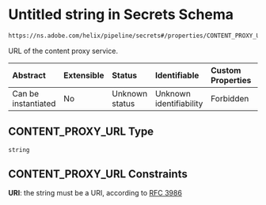 # Untitled string in Secrets Schema

```txt
https://ns.adobe.com/helix/pipeline/secrets#/properties/CONTENT_PROXY_URL
```

URL of the content proxy service.

| Abstract            | Extensible | Status         | Identifiable            | Custom Properties | Additional Properties | Access Restrictions | Defined In                                                          |
| :------------------ | :--------- | :------------- | :---------------------- | :---------------- | :-------------------- | :------------------ | :------------------------------------------------------------------ |
| Can be instantiated | No         | Unknown status | Unknown identifiability | Forbidden         | Allowed               | none                | [secrets.schema.json\*](secrets.schema.json "open original schema") |

## CONTENT\_PROXY\_URL Type

`string`

## CONTENT\_PROXY\_URL Constraints

**URI**: the string must be a URI, according to [RFC 3986](https://tools.ietf.org/html/rfc3986 "check the specification")
